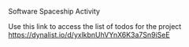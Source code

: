 Software Spaceship Activity


Use this link to access the list of todos for the project
https://dynalist.io/d/yxlkbnUhVYnX6K3a7Sn9iSeE
